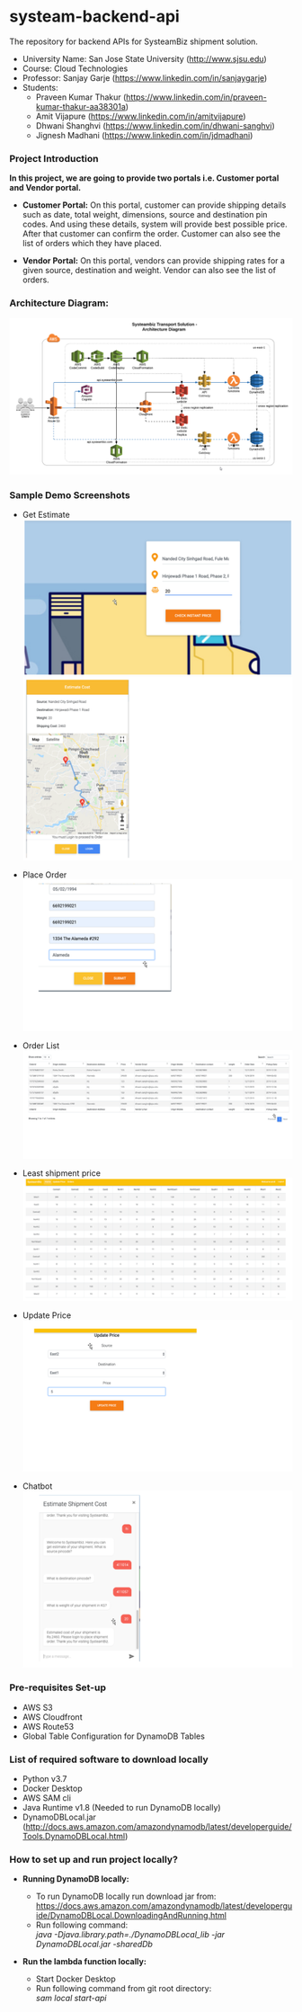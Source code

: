 # systeam-backend-api
The repository for backend APIs for SysteamBiz shipment solution.

- University Name: San Jose State University (http://www.sjsu.edu)
- Course: Cloud Technologies
- Professor: Sanjay Garje (https://www.linkedin.com/in/sanjaygarje)
- Students:
  - Praveen Kumar Thakur (https://www.linkedin.com/in/praveen-kumar-thakur-aa38301a)
  - Amit Vijapure (https://www.linkedin.com/in/amitvijapure)
  - Dhwani Shanghvi (https://www.linkedin.com/in/dhwani-sanghvi)
  - Jignesh Madhani (https://www.linkedin.com/in/jdmadhani)
  
### Project Introduction

  **In this project, we are going to provide two portals i.e. Customer portal and Vendor portal.**

  - **Customer Portal:** On this portal, customer can provide shipping details such as date, total weight, dimensions, source and destination pin codes. And using these details, system will provide best possible price. After that customer can confirm the order. Customer can also see the list of orders which they have placed.  

  - **Vendor Portal:** On this portal, vendors can provide shipping rates for a given source, destination and weight. Vendor can also see the list of orders.

### Architecture Diagram:
  ![Architecture Diagram](Architecture-Diagram.png)

### Sample Demo Screenshots
  - Get Estimate
  ![Get Estimate](images/get_estimate.png)
  ![Get Estimate with Map](images/get_estimate_map.png)

  - Place Order
  ![Place Order](images/place_order.png)
  
  - Order List
  ![Order List](images/order_list.png)
  
  - Least shipment price
  ![Least shipment price](images/least_prices.png)
  
  - Update Price
  ![Update Price](images/update_price.png)
  
  - Chatbot
  ![Chatbot](images/chatbot.png)
  
### Pre-requisites Set-up
  - AWS S3
  - AWS Cloudfront
  - AWS Route53
  - Global Table Configuration for DynamoDB Tables
  
### List of required software to download locally
  - Python v3.7  
  - Docker Desktop
  - AWS SAM cli
  - Java Runtime v1.8 (Needed to run DynamoDB locally)
  - DynamoDBLocal.jar (http://docs.aws.amazon.com/amazondynamodb/latest/developerguide/Tools.DynamoDBLocal.html)
   
### How to set up and run project locally?
  - **Running DynamoDB locally:**
    - To run DynamoDB locally run download jar from: https://docs.aws.amazon.com/amazondynamodb/latest/developerguide/DynamoDBLocal.DownloadingAndRunning.html
    - Run following command:     
      *java -Djava.library.path=./DynamoDBLocal_lib -jar DynamoDBLocal.jar -sharedDb*
  
  - **Run the lambda function locally:**
    - Start Docker Desktop    
    - Run following command from git root directory:     
      *sam local start-api*
